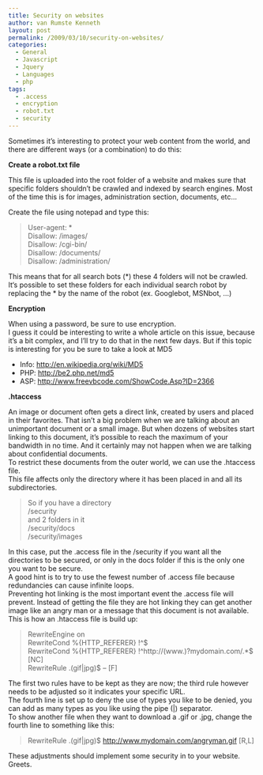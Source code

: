 ```yaml
---
title: Security on websites
author: van Rumste Kenneth
layout: post
permalink: /2009/03/10/security-on-websites/
categories:
  - General
  - Javascript
  - Jquery
  - Languages
  - php
tags:
  - .access
  - encryption
  - robot.txt
  - security
---
```

Sometimes it’s interesting to protect your web content from the world, and there are different ways (or a combination) to do this:

**Create a robot.txt file**

This file is uploaded into the root folder of a website and makes sure that specific folders shouldn’t be crawled and indexed by search engines. Most of the time this is for images, administration section, documents, etc…

Create the file using notepad and type this:

> User-agent: *  
> Disallow: /images/  
> Disallow: /cgi-bin/  
> Disallow: /documents/  
> Disallow: /administration/

This means that for all search bots (\*) these 4 folders will not be crawled. It‘s possible to set these folders for each individual search robot by replacing the \* by the name of the robot (ex. Googlebot, MSNbot, …)

**Encryption**

When using a password, be sure to use encryption.  
I guess it could be interesting to write a whole article on this issue, because it’s a bit complex, and I’ll try to do that in the next few days. But if this topic is interesting for you be sure to take a look at MD5

  * Info: <a href="http://en.wikipedia.org/wiki/MD5" target="_blank">http://en.wikipedia.org/wiki/MD5</a>
  * PHP: <a href="http://be2.php.net/md5" target="_blank">http://be2.php.net/md5</a>
  * ASP: <a href="http://www.freevbcode.com/ShowCode.Asp?ID=2366" target="_blank">http://www.freevbcode.com/ShowCode.Asp?ID=2366</a>

**.htaccess**

An image or document often gets a direct link, created by users and placed in their favorites. That isn’t a big problem when we are talking about an unimportant document or a small image. But when dozens of websites start linking to this document, it’s possible to reach the maximum of your bandwidth in no time. And it certainly may not happen when we are talking about confidential documents.  
To restrict these documents from the outer world, we can use the .htaccess file.  
This file affects only the directory where it has been placed in and all its subdirectories.

> So if you have a directory  
> /security  
> and 2 folders in it  
> /security/docs  
> /security/images

In this case, put the .access file in the /security if you want all the directories to be secured, or only in the docs folder if this is the only one you want to be secure.  
A good hint is to try to use the fewest number of .access file because redundancies can cause infinite loops.  
Preventing hot linking is the most important event the .access file will prevent. Instead of getting the file they are hot linking they can get another image like an angry man or a message that this document is not available.  
This is how an .htaccess file is build up:

> RewriteEngine on  
> RewriteCond %{HTTP_REFERER} !^$  
> RewriteCond %{HTTP_REFERER} !^http://(www\.)?mydomain.com/.*$ [NC]  
> RewriteRule \.(gif|jpg)$ &#8211; [F]

The first two rules have to be kept as they are now; the third rule however needs to be adjusted so it indicates your specific URL.  
The fourth line is set up to deny the use of types you like to be denied, you can add as many types as you like using the pipe (|) separator.  
To show another file when they want to download a .gif or .jpg, change the fourth line to something like this:

> RewriteRule \.(gif|jpg)$ http://www.mydomain.com/angryman.gif [R,L]

These adjustments should implement some security in to your website. Greets.